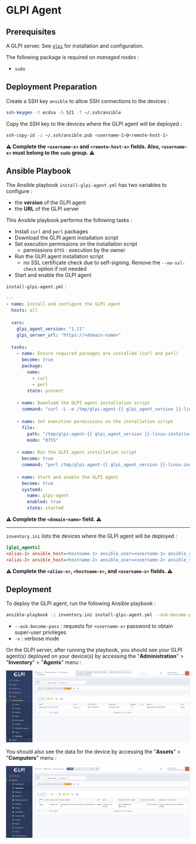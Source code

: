 # GLPI Agent

## Prerequisites

A GLPI server. See [`glpi`](../glpi) for installation and configuration.

The following package is required on *managed nodes* :
- `sudo`

## Deployment Preparation

Create a SSH key `ansible` to allow SSH connections to the devices :

```bash
ssh-keygen -t ecdsa -b 521 -f ~/.ssh/ansible
```

Copy the SSH key to the devices where the GLPI agent will be deployed :

```bash
ssh-copy-id -i ~/.ssh/ansible.pub <username-1>@<remote-host-1>
```

**⚠️ Complete the `<username-x>` and `<remote-host-x>` fields. Also, `<username-x>` must belong to the `sudo` group. ⚠️**

## Ansible Playbook

The Ansible playbook `install-glpi-agent.yml` has two variables to configure :

- the **version** of the GLPI agent
- the **URL** of the GLPI server

This Ansible playbook performs the following tasks :
- Install `curl` and `perl` packages
- Download the GLPI agent installation script
- Set execution permissions on the installation script
    - permissions `0755` : execution by the owner
- Run the GLPI agent installation script
    - no SSL certificate check due to self-signing. Remove the `--no-ssl-check` option if not needed
- Start and enable the GLPI agent

`install-glpi-agent.yml` :

```yml
---
- name: Install and configure the GLPI agent
  hosts: all

  vars:
    glpi_agent_version: "1.11"
    glpi_server_url: "https://<domain-name>"

  tasks:
    - name: Ensure required packages are installed (curl and perl)
      become: true
      package:
        name:
          - curl
          - perl
        state: present

    - name: Download the GLPI agent installation script
      command: "curl -L -o /tmp/glpi-agent-{{ glpi_agent_version }}-linux-installer.pl https://github.com/glpi-project/glpi-agent/releases/download/{{ glpi_agent_version }}/glpi-agent-{{ glpi_agent_version }}-linux-installer.pl"

    - name: Set execution permissions on the installation script
      file:
        path: "/tmp/glpi-agent-{{ glpi_agent_version }}-linux-installer.pl"
        mode: "0755"

    - name: Run the GLPI agent installation script
      become: true
      command: "perl /tmp/glpi-agent-{{ glpi_agent_version }}-linux-installer.pl -s {{ glpi_server_url }}/front/inventory.php --no-ssl-check --runnow --install --verbose"

    - name: Start and enable the GLPI agent
      become: true
      systemd:
        name: glpi-agent
        enabled: true
        state: started
```

**⚠️ Complete the `<domain-name>` field. ⚠️**

---

`inventory.ini` lists the devices where the GLPI agent will be deployed :

```ini
[glpi_agents]
<alias-1> ansible_host=<hostname-1> ansible_user=<username-1> ansible_ssh_private_key_file=~/.ssh/ansible
<alias-2> ansible_host=<hostname-2> ansible_user=<username-2> ansible_ssh_private_key_file=~/.ssh/ansible
```

**⚠️ Complete the `<alias-x>`, `<hostname-x>`, and `<username-x>` fields. ⚠️**

## Deployment

To deploy the GLPI agent, run the following Ansible playbook :

```bash
ansible-playbook -i inventory.ini install-glpi-agent.yml --ask-become-pass -v
```

- `--ask-become-pass` : requests for `<username-x>` password to obtain super-user privileges
- `-v` : verbose mode

On the GLPI server, after running the playbook, you should see your GLPI agent(s) deployed on your device(s) by accessing the "**Administration**" > "**Inventory**" > "**Agents**" menu :

![agent](assets/agent.png)

You should also see the data for the device by accessing the "**Assets**" > "**Computers**" menu :

![result](assets/result.png)
